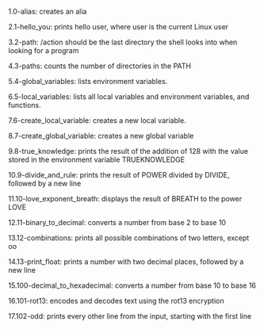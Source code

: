1.0-alias: creates an alia

2.1-hello_you: prints hello user, where user is the current Linux user

3.2-path: /action should be the last directory the shell looks into when looking for a program

4.3-paths: counts the number of directories in the PATH

5.4-global_variables: lists environment variables.

6.5-local_variables: lists all local variables and environment variables, and functions.

7.6-create_local_variable: creates a new local variable.

8.7-create_global_variable: creates a new global variable

9.8-true_knowledge: prints the result of the addition of 128 with the value stored in the environment variable TRUEKNOWLEDGE

10.9-divide_and_rule: prints the result of POWER divided by DIVIDE, followed by a new line

11.10-love_exponent_breath: displays the result of BREATH to the power LOVE

12.11-binary_to_decimal: converts a number from base 2 to base 10

13.12-combinations: prints all possible combinations of two letters, except oo

14.13-print_float: prints a number with two decimal places, followed by a new line

15.100-decimal_to_hexadecimal: converts a number from base 10 to base 16

16.101-rot13: encodes and decodes text using the rot13 encryption

17.102-odd: prints every other line from the input, starting with the first line
